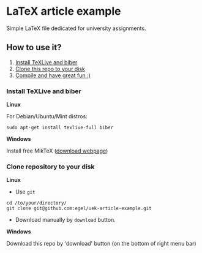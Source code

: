 # LaTeX article example

Simple LaTeX file dedicated for university assignments.

## How to use it?

1. [Install TeXLive and biber](#installation)
2. [Clone this repo to your disk]()
3. [Compile and have great fun :)]()

### <a name="installation"></a>  Install TeXLive and biber

**Linux** 

For Debian/Ubuntu/Mint distros:

```
sudo apt-get install texlive-full biber
```

**Windows**

Install free MikTeX ([download webpage](http://miktex.org/))


### <a name="installation"></a> Clone repository to your disk

**Linux**

- Use `git`
```
cd /to/your/directory/
git clone git@github.com:egel/uek-article-example.git
```
	
- Download manually by `download` button.


**Windows**

Download this repo by 'download' button (on the bottom of right menu bar)


